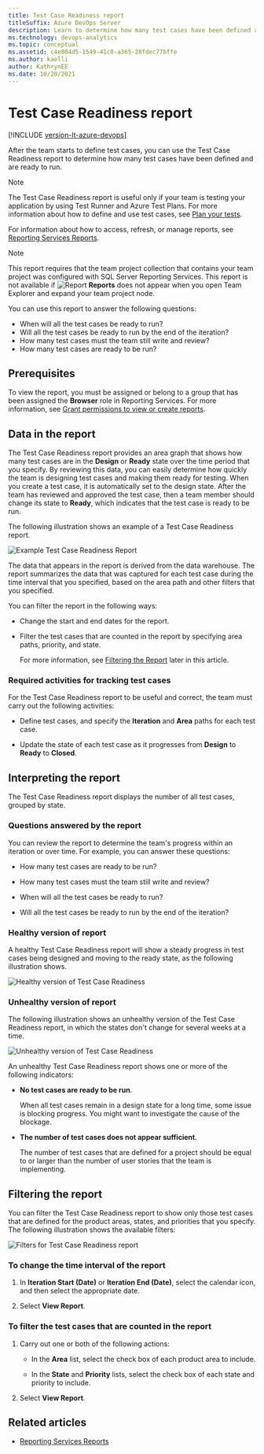 ```yaml
---
title: Test Case Readiness report 
titleSuffix: Azure DevOps Server
description: Learn to determine how many test cases have been defined and are ready to run.
ms.technology: devops-analytics
ms.topic: conceptual
ms.assetid: c4e804d5-1549-41c0-a365-28fdec77bffe
ms.author: kaelli
author: KathrynEE
ms.date: 10/20/2021
---
```


# Test Case Readiness report

[!INCLUDE [version-lt-azure-devops](../../includes/version-lt-azure-devops.md)]

After the team starts to define test cases, you can use the Test Case Readiness report to determine how many test cases have been defined and are ready to run.  
  
> [!NOTE]
> The Test Case Readiness report is useful only if your team is testing your application by using Test Runner and Azure Test Plans. For more information about how to define and use test cases, see [Plan your tests](../../test/create-test-cases.md).  
  
For information about how to access, refresh, or manage reports, see [Reporting Services Reports](reporting-services-reports.md).  
  
> [!NOTE]
> This report requires that the team project collection that contains your team project was configured with SQL Server Reporting Services. This report is not available if ![Report](media/icon_reportte.png "Icon_reportTE") **Reports** does not appear when you open Team Explorer and expand your team project node.  
  
You can use this report to answer the following questions:
- When will all the test cases be ready to run?
- Will all the test cases be ready to run by the end of the iteration?
- How many test cases must the team still write and review?
- How many test cases are ready to be run?
  
## Prerequisites
  
 To view the report, you must be assigned or belong to a group that has been assigned the **Browser** role in Reporting Services. For more information, see [Grant permissions to view or create reports](../admin/grant-permissions-to-reports.md).  

<a name="Data"></a>

## Data in the report  
 The Test Case Readiness report provides an area graph that shows how many test cases are in the **Design** or **Ready** state over the time period that you specify. By reviewing this data, you can easily determine how quickly the team is designing test cases and making them ready for testing. When you create a test case, it is automatically set to the design state. After the team has reviewed and approved the test case, then a team member should change its state to **Ready**, which indicates that the test case is ready to be run.  
  
 The following illustration shows an example of a Test Case Readiness report.  
  
![Example Test Case Readiness Report](media/procguid_testcasereadiness.png "ProcGuid_TestCaseReadiness")  
  
The data that appears in the report is derived from the data warehouse. The report summarizes the data that was captured for each test case during the time interval  that you specified, based on the area path and other filters that you specified.  
  
You can filter the report in the following ways:  
  
- Change the start and end dates for the report.  
  
- Filter the test cases that are counted in the report by specifying area paths, priority, and state.  
  
  For more information, see [Filtering the Report](#Changing) later in this article.  
  
### Required activities for tracking test cases  

For the Test Case Readiness report to be useful and correct, the team must carry out the following activities:  
  
- Define test cases, and specify the **Iteration** and **Area** paths for each test case.  
  
-   Update the state of each test case as it progresses from **Design** to **Ready** to **Closed**.  

<a name="Interpreting"></a>

## Interpreting the report  
 The Test Case Readiness report displays the number of all test cases, grouped by state.  
  
### Questions answered by the report  

You can review the report to determine the team's progress within an iteration or over time. For example, you can answer these questions:  
  
- How many test cases are ready to be run?  
  
- How many test cases must the team still write and review?  
  
- When will all the test cases be ready to run?  
  
- Will all the test cases be ready to run by the end of the iteration?  
  
### Healthy version of report  

A healthy Test Case Readiness report will show a steady progress in test cases being designed and moving to the ready state, as the following illustration shows.  
  
![Healthy version of Test Case Readiness](media/procguid_testcasereadiness_healthy.png "ProcGuid_TestCaseReadiness_Healthy")  
  
### Unhealthy version of report  

The following illustration shows an unhealthy version of the Test Case Readiness report, in which the states don't change for several weeks at a time.  
  
![Unhealthy version of Test Case Readiness](media/procguide_testcasereadiness_unhealthy.png "ProcGuide_TestCaseReadiness_Unhealthy")  
  
An unhealthy Test Case Readiness report shows one or more of the following indicators:  
  
- **No test cases are ready to be run**.  
  
     When all test cases remain in a design state for a long time, some issue is blocking progress. You might want to investigate the cause of the blockage.  
  
- **The number of test cases does not appear sufficient**.  
  
     The number of test cases that are defined for a project should be equal to or larger than the number of user stories that the team is implementing.  

<a name="Changing"></a>

## Filtering the report  
 You can filter the Test Case Readiness report to show only those test cases that are defined for the product areas, states, and priorities that you specify. The following illustration shows the available filters:  
  
 ![Filters for Test Case Readiness report](media/procguid_readiness.png "ProcGuid_Readiness")  
  
### To change the time interval of the report  
  
1. In **Iteration Start (Date)** or **Iteration End (Date)**, select the calendar icon, and then select the appropriate date.  
  
2. Select **View Report**.  
  
### To filter the test cases that are counted in the report  
  
1. Carry out one or both of the following actions:  
  
    - In the **Area** list, select the check box of each product area to include.  
  
    - In the **State** and **Priority** lists, select the check box of each state and priority to include.  
  
2. Select **View Report**.  
  
## Related articles

- [Reporting Services Reports](reporting-services-reports.md)

